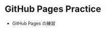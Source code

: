 # GitHub Pages Practice

* GitHub Pages の練習


<script src="https://cdn.jsdelivr.net/gh/kitao/pyxel@latest/wasm/pyxel.js"></script>
<pyxel-run root="." name="test.py"></pyxel-run>